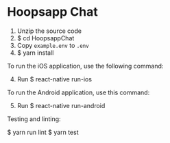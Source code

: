 # Hoopsapp Chat

1. Unzip the source code
2. $ cd HoopsappChat
3. Copy `example.env` to `.env`
4. $ yarn install

To run the iOS application, use the following command:

4. Run $ react-native run-ios


To run the Android application, use this command:

5. Run $ react-native run-android


Testing and linting:

$ yarn run lint
$ yarn test
